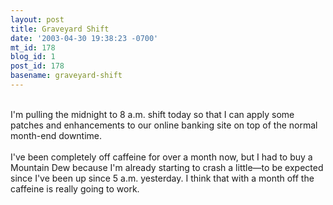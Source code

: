```yaml
---
layout: post
title: Graveyard Shift
date: '2003-04-30 19:38:23 -0700'
mt_id: 178
blog_id: 1
post_id: 178
basename: graveyard-shift
---
```

<br />I'm pulling the midnight to 8 a.m. shift today so that I can apply some patches and enhancements to our online banking site on top of the normal month-end downtime.<br /><br />I've been completely off caffeine for over a month now, but I had to buy a Mountain Dew because I'm already starting to crash a little&#x2014;to be expected since I've been up since 5 a.m. yesterday. I think that with a month off the caffeine is really going to work.<br /><br /><br />
